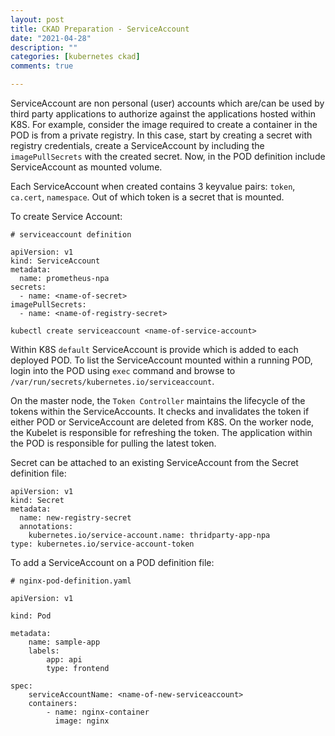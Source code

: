 ```yaml
---
layout: post
title: CKAD Preparation - ServiceAccount
date: "2021-04-28"
description: ""
categories: [kubernetes ckad]
comments: true

---
```

<!-- Post Content -->

ServiceAccount are non personal (user) accounts which are/can be used by third party applications to authorize against the applications hosted within K8S. For example, consider the image required to create a container in the POD is from a private registry. In this case, start by creating a secret with registry credentials, create a ServiceAccount by including the `imagePullSecrets` with the created secret. Now, in the POD definition include ServiceAccount as mounted volume. 

Each ServiceAccount when created contains 3 keyvalue pairs: `token`, `ca.cert`, `namespace`. Out of which token is a secret that is mounted.

To create Service Account:

```
# serviceaccount definition

apiVersion: v1
kind: ServiceAccount
metadata:
  name: prometheus-npa
secrets:
  - name: <name-of-secret>
imagePullSecrets:
  - name: <name-of-registry-secret>
```

```
kubectl create serviceaccount <name-of-service-account>
```

Within K8S `default` ServiceAccount is provide which is added to each deployed POD. To list the ServiceAccount mounted within a running POD, login into the POD using `exec` command and browse to `/var/run/secrets/kubernetes.io/serviceaccount`.

On the master node, the `Token Controller` maintains the lifecycle of the tokens within the ServiceAccounts. It checks and invalidates the token if either POD or ServiceAccount are deleted from K8S. On the worker node, the Kubelet is responsible for refreshing the token. The application within the POD is responsible for pulling the latest token.

Secret can be attached to an existing ServiceAccount from the Secret definition file:

```
apiVersion: v1
kind: Secret
metadata:
  name: new-registry-secret
  annotations:
    kubernetes.io/service-account.name: thridparty-app-npa
type: kubernetes.io/service-account-token
```

To add a ServiceAccount on a POD definition file:

```
# nginx-pod-definition.yaml

apiVersion: v1

kind: Pod

metadata:
    name: sample-app
    labels:
        app: api
        type: frontend

spec:
    serviceAccountName: <name-of-new-serviceaccount>
    containers:
        - name: nginx-container
          image: nginx
```

